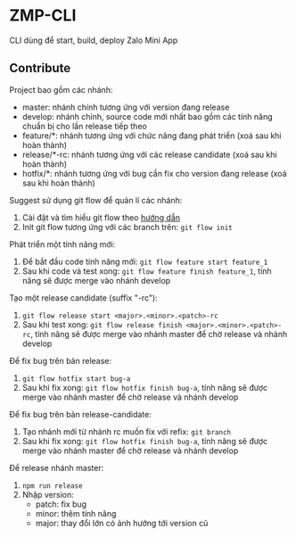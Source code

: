 # ZMP-CLI
CLI dùng để start, build, deploy Zalo Mini App

## Contribute
Project bao gồm các nhánh:
- master: nhánh chính tương ứng với version đang release
- develop: nhánh chính, source code mới nhất bao gồm các tính năng chuẩn bị cho lần release tiếp theo
- feature/*: nhánh tương ứng với chức năng đang phát triển (xoá sau khi hoàn thành)
- release/*-rc: nhánh tương ứng với các release candidate (xoá sau khi hoàn thành)
- hotfix/*: nhánh tương ứng với bug cần fix cho version đang release (xoá sau khi hoàn thành)

Suggest sử dụng git flow để quản lí các nhánh:
1. Cài đặt và tìm hiểu git flow theo [hướng dẫn](https://danielkummer.github.io/git-flow-cheatsheet/index.vi_VN.html)
2. Init git flow tương ứng với các branch trên: ```git flow init```

Phát triển một tính năng mới:
1. Để bắt đầu code tính năng mới: ```git flow feature start feature_1```
2. Sau khi code và test xong: ```git flow feature finish feature_1```, tính năng sẽ được merge vào nhánh develop

Tạo một release candidate (suffix "-rc"):
1. ```git flow release start <major>.<minor>.<patch>-rc```
2. Sau khi test xong: ```git flow release finish <major>.<minor>.<patch>-rc```, tính năng sẽ được merge vào nhánh master để chờ release và nhánh develop

Để fix bug trên bản release:
1. ```git flow hotfix start bug-a```
2. Sau khi fix xong: ```git flow hotfix finish bug-a```, tính năng sẽ được merge vào nhánh master để chờ release và nhánh develop

Để fix bug trên bản release-candidate:
1. Tạo nhánh mới từ nhánh rc muốn fix với refix: ```git branch ```
2. Sau khi fix xong: ```git flow hotfix finish bug-a```, tính năng sẽ được merge vào nhánh master để chờ release và nhánh develop

Để release nhánh master:
1. ```npm run release```
2. Nhập version:
   - patch: fix bug
   - minor: thêm tính năng
   - major: thay đổi lớn có ảnh hưởng tới version cũ
